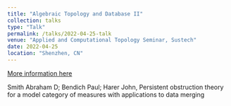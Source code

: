 ```yaml
---
title: "Algebraic Topology and Database II"
collection: talks
type: "Talk"
permalink: /talks/2022-04-25-talk
venue: "Applied and Computational Topology Seminar, Sustech"
date: 2022-04-25
location: "Shenzhen, CN"
---
```



[More information here](http://example2.com)

Smith Abraham D; Bendich Paul; Harer John, Persistent obstruction theory for a model category of measures with applications to data merging
